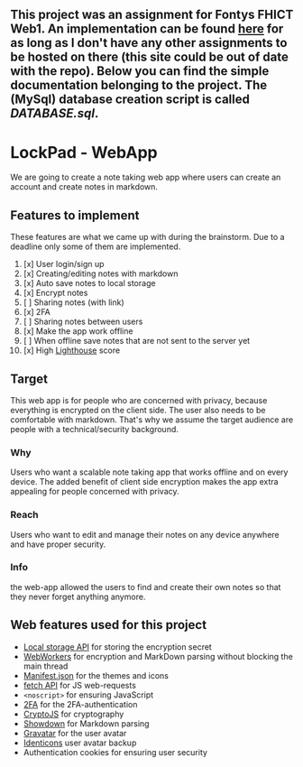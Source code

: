 This project was an assignment for Fontys FHICT Web1.
An implementation can be found [here](https://i409738.hera.fhict.nl/) for as long as I don't have any other assignments to be hosted on there (this site could be out of date with the repo).
Below you can find the simple documentation belonging to the project.
The (MySql) database creation script is called *DATABASE.sql*.
----------

# LockPad - WebApp
We are going to create a note taking web app where users can create an account and create notes in markdown.

## Features to implement
These features are what we came up with during the brainstorm. Due to a deadline only some of them are implemented.

1. [x] User login/sign up
2. [x] Creating/editing notes with markdown
3. [x] Auto save notes to local storage
4. [x] Encrypt notes
5. [ ] Sharing notes (with link)
6. [x] 2FA
7. [ ] Sharing notes between users
8. [x] Make the app work offline
9. [ ] When offline save notes that are not sent to the server yet
10. [x] High [Lighthouse](https://developers.google.com/web/tools/lighthouse/) score

## Target
This web app is for people who are concerned with privacy, because everything is encrypted on the client side.
The user also needs to be comfortable with markdown.
That's why we assume the target audience are people with a technical/security background.

### Why
Users who want a scalable note taking app that works offline and on every device.
The added benefit of client side encryption makes the app extra appealing for people concerned with privacy.
### Reach
Users who want to edit and manage their notes on any device anywhere and have proper security.
### Info
the web-app allowed the users to find and create their own notes so that they never forget anything anymore.


## Web features used for this project
- [Local storage API](https://developer.mozilla.org/en-US/docs/Web/API/Window/localStorage) for storing the encryption secret
- [WebWorkers](https://developer.mozilla.org/en-US/docs/Web/API/Web_Workers_API/Using_web_workers) for encryption and MarkDown parsing without blocking the main thread
- [Manifest.json](https://developers.google.com/web/fundamentals/web-app-manifest/) for the themes and icons
- [fetch API](https://developer.mozilla.org/en-US/docs/Web/API/Fetch_API/Using_Fetch) for JS web-requests
- ``<noscript>`` for ensuring JavaScript
- [2FA](https://github.com/RobThree/TwoFactorAuth) for the 2FA-authentication
- [CryptoJS](https://code.google.com/archive/p/crypto-js/) for cryptography
- [Showdown](https://github.com/showdownjs/showdown) for Markdown parsing
- [Gravatar](https://gravatar.com) for the user avatar
- [Identicons](https://identicon-1132.appspot.com) user avatar backup
- Authentication cookies for ensuring user security
